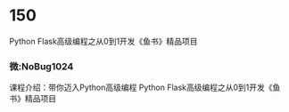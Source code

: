 # 150
Python Flask高级编程之从0到1开发《鱼书》精品项目
### 微:NoBug1024 


课程介绍：带你迈入Python高级编程
Python Flask高级编程之从0到1开发《鱼书》精品项目

